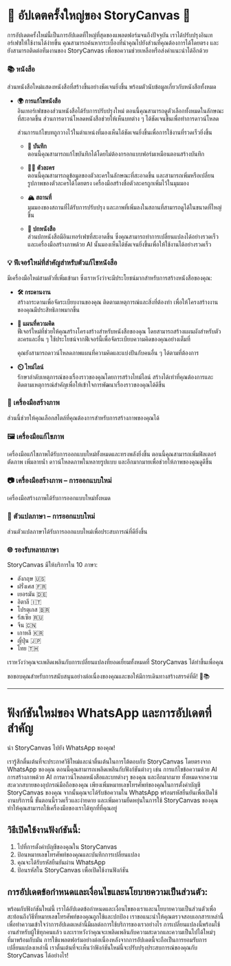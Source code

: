 # 🌟 อัปเดตครั้งใหญ่ของ StoryCanvas 🌟

การอัปเดตครั้งใหม่นี้เป็นการอัปเดตที่ใหญ่ที่สุดของแพลตฟอร์มจนถึงปัจจุบัน
เราได้ปรับปรุงอินเทอร์เฟซให้ใช้งานได้ง่ายขึ้น คุณสามารถค้นหากระเบื้องที่นำคุณไปยังส่วนที่คุณต้องการได้โดยตรง และยังสามารถติดต่อทีมงานของ StoryCanvas เพื่อขอความช่วยเหลือหรือส่งคำแนะนำได้อีกด้วย

### 📚 หนังสือ

ส่วนหนังสือใหม่แสดงหนังสือที่สร้างขึ้นอย่างชัดเจนยิ่งขึ้น พร้อมตัวนับข้อมูลเกี่ยวกับหนังสือทั้งหมด

- **🌍 การแก้ไขหนังสือ**  
  อินเทอร์เฟซของส่วนหนังสือได้รับการปรับปรุงใหม่ ตอนนี้คุณสามารถดูตัวเลือกทั้งหมดในลักษณะที่สะอาดขึ้น ส่วนการดาวน์โหลดหนังสือช่วยให้เห็นบทต่าง ๆ ได้ชัดเจนขึ้นเพื่อทำการดาวน์โหลด
  
  ส่วนการแก้ไขบทถูกวางไว้ในตำแหน่งที่มองเห็นได้ชัดเจนยิ่งขึ้นเพื่อการใช้งานที่รวดเร็วยิ่งขึ้น

  - **📑 บันทึก**  
    ตอนนี้คุณสามารถแก้ไขบันทึกได้โดยไม่ต้องกรอกแบบฟอร์มเหมือนตอนสร้างบันทึก

  - **👨‍🎨 ตัวละคร**  
    ตอนนี้คุณสามารถดูข้อมูลของตัวละครในลักษณะที่สะอาดขึ้น และสามารถเพิ่มหรือเปลี่ยนรูปภาพของตัวละครได้โดยตรง เครื่องมือสร้างชื่อตัวละครถูกเพิ่มไว้ในมุมมอง

  - **🏔️ สถานที่**  
    มุมมองของสถานที่ได้รับการปรับปรุง และภาพที่เพิ่มลงในสถานที่สามารถดูได้ในขนาดที่ใหญ่ขึ้น

  - **🎄 ปกหนังสือ**  
    ส่วนปกหนังสือมีอินเทอร์เฟซที่สะอาดขึ้น ซึ่งคุณสามารถทำการเปลี่ยนแปลงได้อย่างรวดเร็ว และเครื่องมือสร้างภาพด้วย AI นั้นมองเห็นได้ชัดเจนยิ่งขึ้นเพื่อให้ใช้งานได้อย่างรวดเร็ว

### 💡 ฟีเจอร์ใหม่ที่สำคัญสำหรับตัวแก้ไขหนังสือ
มีเครื่องมือใหม่สามตัวที่เพิ่มเข้ามา ซึ่งเราหวังว่าจะมีประโยชน์มากสำหรับการสร้างหนังสือของคุณ:

- **🛠️ กระดานงาน**  
  สร้างกระดานเพื่อจัดระเบียบงานของคุณ ติดตามเหตุการณ์และสิ่งที่ต้องทำ เพื่อให้โครงสร้างงานของคุณมีประสิทธิภาพมากขึ้น

- **🏰 แผนที่ความคิด**  
  ฟีเจอร์ใหม่ที่ช่วยให้คุณสร้างโครงสร้างสำหรับหนังสือของคุณ โดยสามารถสร้างแผนผังสำหรับตัวละครและอื่น ๆ ใช้ประโยชน์จากฟีเจอร์นี้เพื่อจัดระเบียบความคิดของคุณอย่างเต็มที่
  
  คุณยังสามารถดาวน์โหลดภาพแผนที่ความคิดและแบ่งปันกับคนอื่น ๆ ได้ตามที่ต้องการ

- **⏲️ ไทม์ไลน์**  
  รักษาลำดับเหตุการณ์ของเรื่องราวของคุณโดยการสร้างไทม์ไลน์ สร้างได้เท่าที่คุณต้องการและติดตามเหตุการณ์สำคัญเพื่อให้เข้าใจการพัฒนาเรื่องราวของคุณได้ดีขึ้น

### 🌟 เครื่องมือสร้างภาพ
ส่วนนี้ช่วยให้คุณเลือกสไตล์ที่คุณต้องการสำหรับการสร้างภาพของคุณได้

### 🖼️ เครื่องมือแก้ไขภาพ
เครื่องมือแก้ไขภาพได้รับการออกแบบใหม่ทั้งหมดและทรงพลังยิ่งขึ้น ตอนนี้คุณสามารถเพิ่มฟิลเตอร์ ตัดภาพ เพิ่มลายน้ำ ดาวน์โหลดภาพในหลายรูปแบบ และอีกมากมายเพื่อช่วยให้ภาพของคุณดูดีขึ้น

### 📷 เครื่องมือสร้างภาพ – การออกแบบใหม่
เครื่องมือสร้างภาพได้รับการออกแบบใหม่ทั้งหมด

### 💬 ตัวแปลภาษา – การออกแบบใหม่
ส่วนตัวแปลภาษาได้รับการออกแบบใหม่เพื่อประสบการณ์ที่ดียิ่งขึ้น

### 🌐 รองรับหลายภาษา
StoryCanvas มีให้บริการใน 10 ภาษา:

- อังกฤษ 🇺🇸
- ฝรั่งเศส 🇫🇷
- เยอรมัน 🇩🇪
- อิตาลี 🇮🇹
- โปรตุเกส 🇧🇷
- รัสเซีย 🇷🇺
- จีน 🇨🇳
- เกาหลี 🇰🇷
- ญี่ปุ่น 🇯🇵
- ไทย 🇹🇭

เราหวังว่าคุณจะเพลิดเพลินกับการเปลี่ยนแปลงที่ยอดเยี่ยมทั้งหมดที่ StoryCanvas ได้ทำขึ้นเพื่อคุณ

ขอขอบคุณสำหรับการสนับสนุนอย่างต่อเนื่องของคุณและขอให้มีการเดินทางสร้างสรรค์ที่ดี! 🌱📚


---
# ฟังก์ชันใหม่ของ WhatsApp และการอัปเดตที่สำคัญ

นำ StoryCanvas ไปยัง WhatsApp ของคุณ!

เรารู้สึกตื่นเต้นที่จะประกาศวิธีใหม่และน่าตื่นเต้นในการโต้ตอบกับ StoryCanvas โดยตรงจาก WhatsApp ของคุณ ตอนนี้คุณสามารถเพลิดเพลินกับฟังก์ชันต่างๆ เช่น การแก้ไขข้อความด้วย AI การสร้างภาพด้วย AI การดาวน์โหลดหนังสือและบทต่างๆ ของคุณ และอีกมากมาย ทั้งหมดจากความสะดวกสบายของอุปกรณ์มือถือของคุณ เพียงเพิ่มหมายเลขโทรศัพท์ของคุณในการตั้งค่าบัญชี StoryCanvas ของคุณ จากนั้นคุณจะได้รับข้อความใน WhatsApp พร้อมรหัสยืนยันเพื่อเปิดใช้งานบริการนี้ ขั้นตอนนี้รวดเร็วและง่ายดาย และเพิ่มความยืดหยุ่นในการใช้ StoryCanvas ของคุณ ทำให้คุณสามารถใช้เครื่องมือของเราได้ทุกที่ที่คุณอยู่

## วิธีเปิดใช้งานฟังก์ชันนี้:

1. ไปที่การตั้งค่าบัญชีของคุณใน StoryCanvas
2. ป้อนหมายเลขโทรศัพท์ของคุณและบันทึกการเปลี่ยนแปลง
3. คุณจะได้รับรหัสยืนยันผ่าน WhatsApp
4. ป้อนรหัสใน StoryCanvas เพื่อเปิดใช้งานฟังก์ชัน

## การอัปเดตข้อกำหนดและเงื่อนไขและนโยบายความเป็นส่วนตัว:

พร้อมกับฟังก์ชันใหม่นี้ เราได้อัปเดตข้อกำหนดและเงื่อนไขของเราและนโยบายความเป็นส่วนตัวเพื่อสะท้อนถึงวิธีที่หมายเลขโทรศัพท์ของคุณถูกใช้และปกป้อง เราขอแนะนำให้คุณตรวจสอบเอกสารเหล่านี้เพื่อทำความเข้าใจว่าการอัปเดตเหล่านี้มีผลต่อการใช้บริการของเราอย่างไร การเปลี่ยนแปลงนี้พร้อมใช้งานสำหรับผู้ใช้ทุกคนแล้ว และเราหวังว่าคุณจะเพลิดเพลินกับความสะดวกและความเป็นไปได้ใหม่ๆ ที่มาพร้อมกับมัน การใช้แพลตฟอร์มอย่างต่อเนื่องหลังจากการอัปเดตนี้จะถือเป็นการยอมรับการเปลี่ยนแปลงเหล่านี้ เราตื่นเต้นที่จะเห็นว่าฟังก์ชันใหม่นี้จะปรับปรุงประสบการณ์ของคุณกับ StoryCanvas ได้อย่างไร!